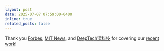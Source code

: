 ```yaml
---
layout: post
date: 2025-07-07 07:59:00-0400
inline: true
related_posts: false
---
```

Thank you [Forbes](https://www.forbes.com/sites/jenniferkitepowell/2025/07/07/mit-teaches-soft-robots-body-awareness-through-ai-and-vision/), [MIT News](https://news.mit.edu/2025/vision-based-system-teaches-machines-understand-their-bodies-0724), and [DeepTech深科技](https://www.mittrchina.com/news/detail/14986) for covering our [recent work](https://sizhe-li.github.io/publication/neural_jacobian_field/)!



